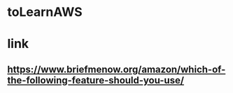 # toLearnAWS

# link
## https://www.briefmenow.org/amazon/which-of-the-following-feature-should-you-use/
